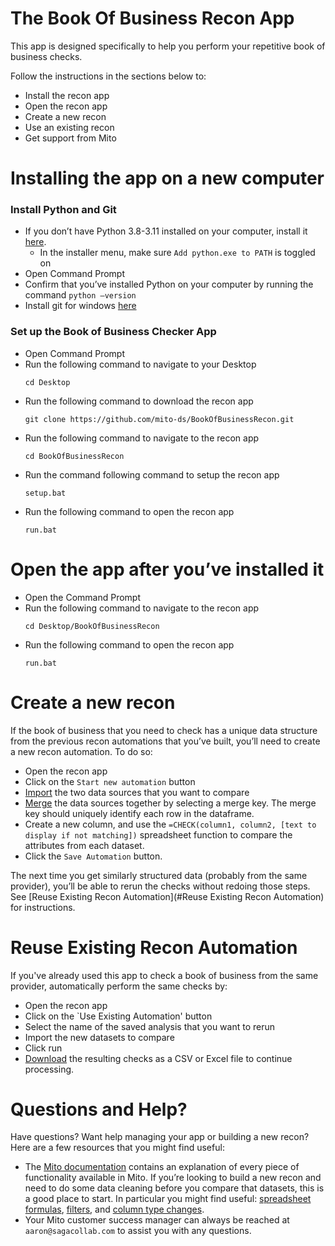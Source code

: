 # The Book Of Business Recon App
This app is designed specifically to help you perform your repetitive book of business checks. 

Follow the instructions in the sections below to:
- Install the recon app
- Open the recon app
- Create a new recon
- Use an existing recon
- Get support from Mito
    
# Installing the app on a new computer
### Install Python and Git

- If you don’t have Python 3.8-3.11 installed on your computer, install it [here](https://www.python.org/downloads/release/python-3116/).
  - In the installer menu, make sure `Add python.exe to PATH` is toggled on
- Open Command Prompt
- Confirm that you’ve installed Python on your computer by running the command `python –version`
- Install git for windows [here](https://git-scm.com/download/win)


### Set up the Book of Business Checker App

- Open Command Prompt
- Run the following command to navigate to your Desktop
  ```
  cd Desktop
  ```
- Run the following command to download the recon app
  ```
  git clone https://github.com/mito-ds/BookOfBusinessRecon.git
  ```
- Run the following command to navigate to the recon app
  ```
  cd BookOfBusinessRecon
  ```
- Run the command following command to setup the recon app
  ```
  setup.bat
  ```
- Run the following command to open the recon app
  ```
  run.bat
  ```

# Open the app after you’ve installed it

- Open the Command Prompt
- Run the following command to navigate to the recon app
  ```
  cd Desktop/BookOfBusinessRecon
  ```
- Run the following command to open the recon app
  ```
  run.bat
  ```


# Create a new recon

If the book of business that you need to check has a unique data structure from the previous recon automations that you’ve built, you’ll need to create a new recon automation. To do so:

- Open the recon app
- Click on the `Start new automation` button
- [Import](https://docs.trymito.io/how-to/importing-data-to-mito) the two data sources that you want to compare
- [Merge](https://docs.trymito.io/how-to/combining-dataframes/merging-datasets-together) the data sources together by selecting a merge key. The merge key should uniquely identify each row in the dataframe. 
- Create a new column, and use the `=CHECK(column1, column2, [text to display if not matching])` spreadsheet function to compare the attributes from each dataset. 
- Click the `Save Automation` button.

The next time you get similarly structured data (probably from the same provider), you’ll be able to rerun the checks without redoing those steps. See [Reuse Existing Recon Automation](#Reuse Existing Recon Automation) for instructions. 

# Reuse Existing Recon Automation

If you've already used this app to check a book of business from the same provider, automatically perform the same checks by:

- Open the recon app
- Click on the `Use Existing Automation' button
- Select the name of the saved analysis that you want to rerun
- Import the new datasets to compare
- Click run
- [Download](https://docs.trymito.io/how-to/exporting-to-csv-and-excel) the resulting checks as a CSV or Excel file to continue processing. 


# Questions and Help?
Have questions? Want help managing your app or building a new recon? Here are a few resources that you might find useful:
- The [Mito documentation](https://docs.trymito.io) contains an explanation of every piece of functionality available in Mito. If you’re looking to build a new recon and need to do some data cleaning before you compare that datasets, this is a good place to start. In particular you might find useful: [spreadsheet formulas](https://docs.trymito.io/how-to/interacting-with-your-data/mito-spreadsheet-formulas), [filters](https://docs.trymito.io/how-to/filter-data/filter-by-condition), and [column type changes](https://docs.trymito.io/how-to/type-changes). 
- Your Mito customer success manager can always be reached at `aaron@sagacollab.com` to assist you with any questions. 
